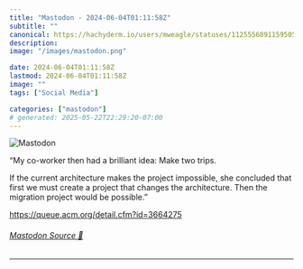 ```yaml
---
title: "Mastodon - 2024-06-04T01:11:58Z"
subtitle: ""
canonical: https://hachyderm.io/users/mweagle/statuses/112555689115950500
description:
image: "/images/mastodon.png"

date: 2024-06-04T01:11:58Z
lastmod: 2024-06-04T01:11:58Z
image: ""
tags: ["Social Media"]

categories: ["mastodon"]
# generated: 2025-05-22T22:29:20-07:00
---
```

![Mastodon](/images/mastodon.png)

<p>“My co-worker then had a brilliant idea: Make two trips.</p><p>If the current architecture makes the project impossible, she concluded that first we must create a project that changes the architecture. Then the migration project would be possible.”</p><p><a href="https://queue.acm.org/detail.cfm?id=3664275" target="_blank" rel="nofollow noopener noreferrer" translate="no"><span class="invisible">https://</span><span class="ellipsis">queue.acm.org/detail.cfm?id=36</span><span class="invisible">64275</span></a></p>


###### [Mastodon Source 🐘](https://hachyderm.io/@mweagle/112555689115950500)

___
